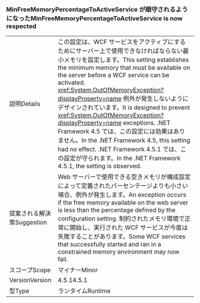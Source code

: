 ### <a name="minfreememorypercentagetoactiveservice-is-now-respected"></a><span data-ttu-id="9ab62-101">MinFreeMemoryPercentageToActiveService が順守されるようになった</span><span class="sxs-lookup"><span data-stu-id="9ab62-101">MinFreeMemoryPercentageToActiveService is now respected</span></span>

|   |   |
|---|---|
|<span data-ttu-id="9ab62-102">説明</span><span class="sxs-lookup"><span data-stu-id="9ab62-102">Details</span></span>|<span data-ttu-id="9ab62-103">この設定は、WCF サービスをアクティブにするためにサーバー上で使用できなければならない最小メモリを設定します。</span><span class="sxs-lookup"><span data-stu-id="9ab62-103">This setting establishes the minimum memory that must be available on the server before a WCF service can be activated.</span></span> <span data-ttu-id="9ab62-104"><xref:System.OutOfMemoryException?displayProperty=name> 例外が発生しないようにデザインされています。</span><span class="sxs-lookup"><span data-stu-id="9ab62-104">It is designed to prevent <xref:System.OutOfMemoryException?displayProperty=name> exceptions.</span></span> <span data-ttu-id="9ab62-105">.NET Framework 4.5 では、この設定には効果はありません。</span><span class="sxs-lookup"><span data-stu-id="9ab62-105">In the .NET Framework 4.5, this setting had no effect.</span></span> <span data-ttu-id="9ab62-106">.NET Framework 4.5.1 では、この設定が守られます。</span><span class="sxs-lookup"><span data-stu-id="9ab62-106">In the .NET Framework 4.5.1, the setting is observed.</span></span>|
|<span data-ttu-id="9ab62-107">提案される解決策</span><span class="sxs-lookup"><span data-stu-id="9ab62-107">Suggestion</span></span>|<span data-ttu-id="9ab62-108">Web サーバーで使用できる空きメモリが構成設定によって定義されたパーセンテージよりも小さい場合、例外が発生します。</span><span class="sxs-lookup"><span data-stu-id="9ab62-108">An exception occurs if the free memory available on the web server is less than the percentage defined by the configuration setting.</span></span> <span data-ttu-id="9ab62-109">制約されたメモリ環境で正常に開始し、実行された WCF サービスが今度は失敗することがあります。</span><span class="sxs-lookup"><span data-stu-id="9ab62-109">Some WCF services that successfully started and ran in a constrained memory environment may now fail.</span></span>|
|<span data-ttu-id="9ab62-110">スコープ</span><span class="sxs-lookup"><span data-stu-id="9ab62-110">Scope</span></span>|<span data-ttu-id="9ab62-111">マイナー</span><span class="sxs-lookup"><span data-stu-id="9ab62-111">Minor</span></span>|
|<span data-ttu-id="9ab62-112">Version</span><span class="sxs-lookup"><span data-stu-id="9ab62-112">Version</span></span>|<span data-ttu-id="9ab62-113">4.5.1</span><span class="sxs-lookup"><span data-stu-id="9ab62-113">4.5.1</span></span>|
|<span data-ttu-id="9ab62-114">型</span><span class="sxs-lookup"><span data-stu-id="9ab62-114">Type</span></span>|<span data-ttu-id="9ab62-115">ランタイム</span><span class="sxs-lookup"><span data-stu-id="9ab62-115">Runtime</span></span>|

